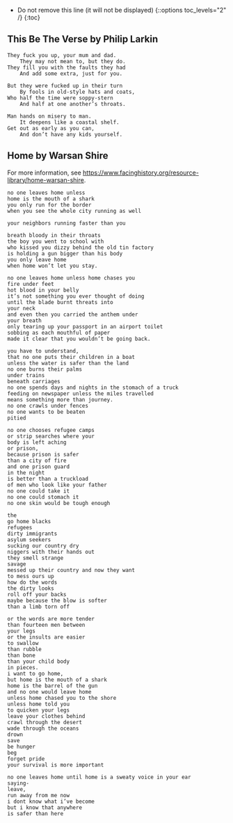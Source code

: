<style>
/* Adding 'Contents' headline to the TOC */
#markdown-toc::before {
    content: "Contents";
    font-weight: bold;
}


/* Using numbers instead of bullets for listing */
#markdown-toc ul {
    list-style: decimal;
}

#markdown-toc {
    border: 1px solid #aaa;
    padding: 1.5em;
    list-style: decimal;
    display: inline-block;
}
</style>

* Do not remove this line (it will not be displayed)
{::options toc_levels="2" /}
{:toc}

## This Be The Verse by Philip Larkin

```
They fuck you up, your mum and dad.   
    They may not mean to, but they do.   
They fill you with the faults they had
    And add some extra, just for you.

But they were fucked up in their turn
    By fools in old-style hats and coats,   
Who half the time were soppy-stern
    And half at one another’s throats.

Man hands on misery to man.
    It deepens like a coastal shelf.
Get out as early as you can,
    And don’t have any kids yourself.
```

## Home by Warsan Shire

For more information, see https://www.facinghistory.org/resource-library/home-warsan-shire.

```
no one leaves home unless
home is the mouth of a shark
you only run for the border
when you see the whole city running as well

your neighbors running faster than you

breath bloody in their throats
the boy you went to school with
who kissed you dizzy behind the old tin factory
is holding a gun bigger than his body
you only leave home
when home won’t let you stay.

no one leaves home unless home chases you
fire under feet
hot blood in your belly
it’s not something you ever thought of doing
until the blade burnt threats into
your neck
and even then you carried the anthem under
your breath
only tearing up your passport in an airport toilet
sobbing as each mouthful of paper
made it clear that you wouldn’t be going back.

you have to understand,
that no one puts their children in a boat
unless the water is safer than the land
no one burns their palms
under trains
beneath carriages
no one spends days and nights in the stomach of a truck
feeding on newspaper unless the miles travelled
means something more than journey.
no one crawls under fences
no one wants to be beaten
pitied

no one chooses refugee camps
or strip searches where your
body is left aching
or prison,
because prison is safer
than a city of fire
and one prison guard
in the night
is better than a truckload
of men who look like your father
no one could take it
no one could stomach it
no one skin would be tough enough

the
go home blacks
refugees
dirty immigrants
asylum seekers
sucking our country dry
niggers with their hands out
they smell strange
savage
messed up their country and now they want
to mess ours up
how do the words
the dirty looks
roll off your backs
maybe because the blow is softer
than a limb torn off

or the words are more tender
than fourteen men between
your legs
or the insults are easier
to swallow
than rubble
than bone
than your child body
in pieces.
i want to go home,
but home is the mouth of a shark
home is the barrel of the gun
and no one would leave home
unless home chased you to the shore
unless home told you
to quicken your legs
leave your clothes behind
crawl through the desert
wade through the oceans
drown
save
be hunger
beg
forget pride
your survival is more important

no one leaves home until home is a sweaty voice in your ear
saying-
leave,
run away from me now
i dont know what i’ve become
but i know that anywhere
is safer than here 
```